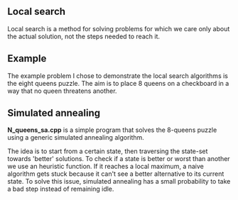 ## Local search
Local search is a method for solving problems for which we care only about the actual solution, not the steps needed to reach it.

## Example
The example problem I chose to demonstrate the local search algorithms is the eight queens puzzle.
The aim is to place 8 queens on a checkboard in a way that no queen threatens another. 

## Simulated annealing
**N_queens_sa.cpp** is a simple program that solves the 8-queens puzzle using a generic simulated annealing algorithm. 

The idea is to start from a certain state, then traversing the state-set towards 'better' solutions. To check if a state is better or worst than another we use an heuristic function.
If it reaches a local maximum, a naive algorithm gets stuck because it can't see a better alternative to its current state. To solve this issue, simulated annealing has a small probability to take a bad step instead of remaining idle.
